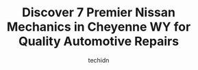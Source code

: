 ---
layout: ampstory
image: https://images.unsplash.com/photo-1619843810942-f8010bb6916c?ixlib=rb-4.0.3&ixid=MnwxMjA3fDB8MHxwaG90by1wYWdlfHx8fGVufDB8fHx8&auto=format&fit=crop&w=640&h=853&q=80
author: techidn
featured: false
description: For top-quality automotive repairs and maintenance, visit the 7 best Nissan Mechanic in Cheyenne WY, USA. Their reputation for excellence and their dedication to customer satisfaction make t
title: Discover 7 Premier Nissan Mechanics in Cheyenne WY for Quality Automotive Repairs
cover:
   title: Discover 7 Premier Nissan Mechanics in Cheyenne WY for Quality Automotive Repairs
   subtitle: Rickpate
   background: https://images.unsplash.com/photo-1619843810942-f8010bb6916c?ixlib=rb-4.0.3&ixid=MnwxMjA3fDB8MHxwaG90by1wYWdlfHx8fGVufDB8fHx8&auto=format&fit=crop&w=640&h=853&q=80

pages: 
 - layout: thirds
   top: <h1>#1 TNT Customs - Auto & Jeep Shop</h1>
   bottom: "<p>They did a great job for a fair price.  Definitely bringing my Toyo in for other projects.  Cant wait to work with TNT again.</p>"
   background: https://www.knot35.com/toplist/wp-content/uploads/2023/06/best-nissan-mechanic-1-in-cheyenne-wy-1685841482.jpeg
   backgroundblur: true
 - layout: thirds
   top: <h1>#2 Big Als Auto & Exhaust</h1>
   bottom: "<p>6526 US 30 Service Rd, Cheyenne, WY 82001, United States</p>"
   background: https://www.knot35.com/toplist/wp-content/uploads/2023/06/best-nissan-mechanic-2-in-cheyenne-wy-1685841482.jpeg
   cta:
      link: https://www.knot35.com/toplist/discover-7-premier-nissan-mechanics-in-cheyenne-wy-for-quality-automotive-repairs/
      text: Discover 7 Premier Nissan Mechanics in Cheyenne WY for Quality Automotive Repairs
 - layout: thirds
   top: <h1>#3 Automotive Repair Specialists</h1>
   bottom: "<p>305 E Fox Farm Rd, Cheyenne, WY 82007, United States</p>"
   background: https://www.knot35.com/toplist/wp-content/uploads/2023/06/best-nissan-mechanic-3-in-cheyenne-wy-1685841483.jpeg
   cta:
      link: https://www.knot35.com/toplist/discover-7-premier-nissan-mechanics-in-cheyenne-wy-for-quality-automotive-repairs/
      text: Discover 7 Premier Nissan Mechanics in Cheyenne WY for Quality Automotive Repairs
 - layout: thirds
   top: <h1>#4 Cheyenne Auto Repair & Services</h1>
   bottom: "<p>604 W Lincolnway, Cheyenne, WY 82001, United States</p>"
   background: https://images.unsplash.com/photo-1557672172-298e090bd0f1?ixlib=rb-4.0.3&ixid=MnwxMjA3fDB8MHxwaG90by1wYWdlfHx8fGVufDB8fHx8&auto=format&fit=crop&w=640&h=853&q=80
   cta:
      link: https://www.knot35.com/toplist/discover-7-premier-nissan-mechanics-in-cheyenne-wy-for-quality-automotive-repairs/
      text: Discover 7 Premier Nissan Mechanics in Cheyenne WY for Quality Automotive Repairs
 - layout: thirds
   top: <h1>#5 T and T Auto Center</h1>
   bottom: "<p>613 W College Dr, Cheyenne, WY 82007, United States</p>"
   background: https://images.unsplash.com/photo-1618005182384-a83a8bd57fbe?ixlib=rb-4.0.3&ixid=MnwxMjA3fDB8MHxwaG90by1wYWdlfHx8fGVufDB8fHx8&auto=format&fit=crop&w=640&h=853&q=80
   cta:
      link: https://www.knot35.com/toplist/discover-7-premier-nissan-mechanics-in-cheyenne-wy-for-quality-automotive-repairs/
      text: Discover 7 Premier Nissan Mechanics in Cheyenne WY for Quality Automotive Repairs
 - layout: thirds
   top: <h1>#6 Lew Broyles & Sons</h1>
   bottom: "<p>1919 Garrett St, Cheyenne, WY 82001, United States</p>"
   background: https://images.unsplash.com/photo-1567095761054-7a02e69e5c43?ixlib=rb-4.0.3&ixid=MnwxMjA3fDB8MHxwaG90by1wYWdlfHx8fGVufDB8fHx8&auto=format&fit=crop&w=640&h=853&q=80
   cta:
      link: https://www.knot35.com/toplist/discover-7-premier-nissan-mechanics-in-cheyenne-wy-for-quality-automotive-repairs/
      text: Discover 7 Premier Nissan Mechanics in Cheyenne WY for Quality Automotive Repairs
 - layout: thirds
   top: <h1>#7 Hallers Repair</h1>
   bottom: "<p>521 W Lincolnway, Cheyenne, WY 82001, United States</p>"
   background: https://images.unsplash.com/photo-1597773150796-e5c14ebecbf5?ixlib=rb-4.0.3&ixid=MnwxMjA3fDB8MHxwaG90by1wYWdlfHx8fGVufDB8fHx8&auto=format&fit=crop&w=640&h=853&q=80
   cta:
      link: https://www.knot35.com/toplist/discover-7-premier-nissan-mechanics-in-cheyenne-wy-for-quality-automotive-repairs/
      text: Discover 7 Premier Nissan Mechanics in Cheyenne WY for Quality Automotive Repairs
 - layout: thirds
   middle: Continue reading...
   background: https://images.unsplash.com/photo-1564951434112-64d74cc2a2d7?ixlib=rb-4.0.3&ixid=MnwxMjA3fDB8MHxwaG90by1wYWdlfHx8fGVufDB8fHx8&auto=format&fit=crop&w=640&h=853&q=80
   cta:
      link: https://www.knot35.com/toplist/discover-7-premier-nissan-mechanics-in-cheyenne-wy-for-quality-automotive-repairs/
      text: Discover 7 Premier Nissan Mechanics in Cheyenne WY for Quality Automotive Repairs
      
---